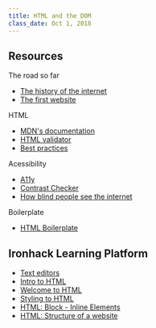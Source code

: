```yaml
---
title: HTML and the DOM
class_date: Oct 1, 2018
---
```



Resources
----------

The road so far
  - [The history of the internet](https://sciencenode.org/feature/a-brief-history-of-the-internet-2018.php)
  - [The first website](http://info.cern.ch/)

HTML 
- [MDN's documentation](https://developer.mozilla.org/en-US/docs/Web/HTML)
- [HTML validator](https://validator.w3.org)
- [Best practices](https://www.themelocation.com/best-html5-practices/)

Acessibility
- [A11y](https://a11yproject.com/)
- [Contrast Checker](https://contrastchecker.com/)
- [How blind people see the internet](https://gizmodo.com/5620079/giz-explains-how-blind-people-see-the-internet)


Boilerplate
- [HTML Boilerplate](https://github.com/raphamontenegro/uxui-codeweek/blob/master/boiler-plates/index.html)


Ironhack Learning Platform
----------

- [Text editors](http://learn.ironhack.com/#/learning_unit/5127)
- [Intro to HTML](http://learn.ironhack.com/#/learning_unit/5128)
- [Welcome to HTML](http://learn.ironhack.com/#/learning_unit/5129)
- [Styling to HTML](http://learn.ironhack.com/#/learning_unit/5132)
- [HTML: Block - Inline Elements](http://learn.ironhack.com/#/learning_unit/5135)
- [HTML: Structure of a website](http://learn.ironhack.com/#/learning_unit/5136)
